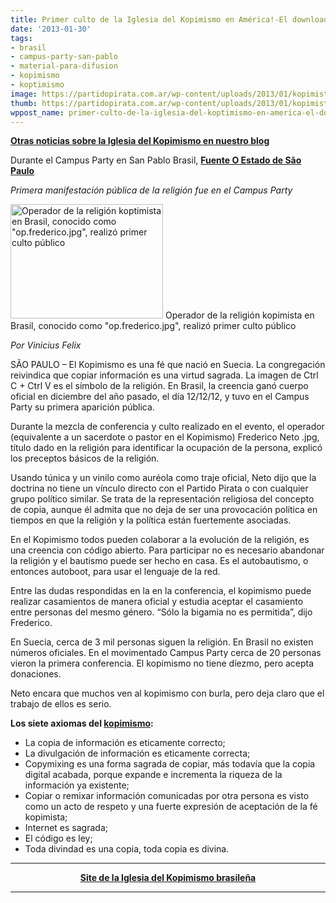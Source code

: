 ```yaml
---
title: Primer culto de la Iglesia del Kopimismo en América!-El download como religión
date: '2013-01-30'
tags:
- brasil
- campus-party-san-pablo
- material-para-difusion
- kopimismo
- koptimismo
image: https://partidopirata.com.ar/wp-content/uploads/2013/01/kopimista01.jpg
thumb: https://partidopirata.com.ar/wp-content/uploads/2013/01/kopimista01-150x150.jpg
wppost_name: primer-culto-de-la-iglesia-del-koptimismo-en-america-el-download-como-religion
---
```


<strong><a href="https://partidopirata.com.ar/2693/el-intercambio-de-archivos-es-una-religion-reconocida-en-suecia">Otras noticias sobre la Iglesia del Kopimismo en nuestro blog</a></strong>

Durante el Campus Party en San Pablo Brasil, <strong><a href="http://blogs.estadao.com.br/link/o-download-como-religiao/" target="_blank">Fuente O Estado de São Paulo</a></strong>

<em>Primera manifestación pública de la religión fue en el Campus Party</em>

<a href="https://partidopirata.com.ar/wp-content/uploads/2013/01/kopimista01.jpg"><img class=" wp-image-8340 " alt="Operador de la religión koptimista en Brasil, conocido como &quot;op.frederico.jpg&quot;, realizó primer culto público" src="https://partidopirata.com.ar/wp-content/uploads/2013/01/kopimista01.jpg" width="244" height="183" /></a> Operador de la religión kopimista en Brasil, conocido como "op.frederico.jpg", realizó primer culto público


<em>Por Vinicius Felix
</em>

SÃO PAULO – El Kopimismo es una fé que nació en Suecia. La congregación reivindica que copiar información es una virtud sagrada. La imagen de Ctrl C + Ctrl V es el símbolo de la religión. En Brasil, la creencia ganó cuerpo oficial en diciembre del año pasado, el día 12/12/12, y tuvo en el Campus Party su primera aparición pública.

Durante la mezcla de conferencia y culto realizado en el evento, el operador (equivalente a un sacerdote o pastor en el Kopimismo) Frederico Neto .jpg, título dado en la religión para identificar la ocupación de la persona, explicó los preceptos básicos de la religión.

Usando túnica y un vinilo como auréola como traje oficial, Neto dijo que la doctrina no tiene un vínculo directo con el Partido Pirata o con cualquier grupo político similar. Se trata de la representación religiosa del concepto de copia, aunque él admita que no deja de ser una provocación política en tiempos en que la religión y la política están fuertemente asociadas.

En el Kopimismo todos pueden colaborar a la evolución de la religión, es una creencia con código abierto. Para participar no es necesario abandonar la religión y el bautismo puede ser hecho en casa. Es el autobautismo, o entonces autoboot, para usar el lenguaje de la red.

Entre las dudas respondidas en la en la conferencia, el kopimismo puede realizar casamientos de manera oficial y estudia aceptar el casamiento entre personas del mesmo género. “Sólo la bigamia no es permitida”, dijo Frederico.

En Suecia, cerca de 3 mil personas siguen la religión. En Brasil no existen números oficiales. En el movimentado Campus Party cerca de 20 personas vieron la primera conferencia. El kopimismo no tiene díezmo, pero acepta donaciones.

Neto encara que muchos ven al kopimismo con burla, pero deja claro que el trabajo de ellos es serio.

<strong>Los siete axiomas del <a href="http://kopimismo.net/o-que-e-o-kopimismo/" target="_blank">kopimismo</a>:
</strong><strong></strong>
<ul>
	<li>La copia de información es eticamente correcto;</li>
	<li>La divulgación de información es eticamente correcta;</li>
	<li>Copymixing es una forma sagrada de copiar, más todavía que la copia digital acabada, porque expande e incrementa la riqueza de la información ya existente;</li>
	<li>Copiar o remixar información comunicadas por otra persona es visto como un acto de respeto y una fuerte expresión de aceptación de la fé kopimista;</li>
	<li>Internet es sagrada;</li>
	<li>El código es ley;</li>
	<li>Toda divindad es una copia, toda copia es divina.</li>
</ul>

<hr />
<p style="text-align: center;"><strong><a href="http://kopimismo.net/" target="_blank">Site de la Iglesia del Kopimismo brasileña</a></strong></p>


<hr />
